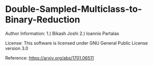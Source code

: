 # Double-Sampled-Multiclass-to-Binary-Reduction

Author Information: 
1.) Bikash Joshi
2.) Ioannis Partalas

License: This software is licensed under GNU General Public License version 3.0

Reference: https://arxiv.org/abs/1701.06511
